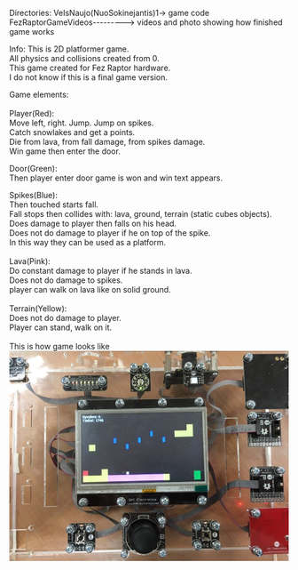 
Directories:
VeIsNaujo(NuoSokinejantis)1-> game code <br/>
FezRaptorGameVideos---------> videos and photo showing how finished game works

Info:
This is 2D platformer game.<br/>
All physics and collisions created from 0.<br/>
This game created for Fez Raptor hardware.<br/>
I do not know if this is a final game version. <br/>

Game elements:<br/>
<br/>
Player(Red):<br/>
Move left, right. Jump. Jump on spikes. <br/>
Catch snowlakes and get a points.<br/>
Die from lava, from fall damage, from spikes damage.<br/>
Win game then enter the door.<br/>

Door(Green):<br/>
Then player enter door game is won and win text appears.<br/>

Spikes(Blue):<br/>
Then touched starts fall.<br/>
Fall stops then collides with: lava, ground, terrain (static cubes objects).<br/>
Does damage to player then falls on his head.<br/>
Does not do damage to player if he on top of the spike.<br/>
In this way they can be used as a platform.<br/>
<br/>
Lava(Pink):<br/>
Do constant damage to player if he stands in lava.<br/>
Does not do damage to spikes.<br/>
player can walk on lava like on solid ground.<br/>
<br/>
Terrain(Yellow):<br/>
Does not do damage to player.<br/>
Player can stand, walk on it.<br/>
<br/>
This is how game looks like<br/>
![Device](https://github.com/oOPoloOo/FezRaptor-2D-Game/blob/poGyvybes2_GalutiniamAtsiskaitymui/FezRaptorGameVideos/Device.jpg) 



